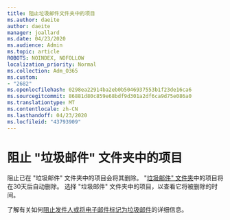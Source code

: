 ```yaml
---
title: 阻止垃圾邮件文件夹中的项目
ms.author: daeite
author: daeite
manager: joallard
ms.date: 04/23/2020
ms.audience: Admin
ms.topic: article
ROBOTS: NOINDEX, NOFOLLOW
localization_priority: Normal
ms.collection: Adm_O365
ms.custom:
- "2682"
ms.openlocfilehash: 0298ea22914ba2eb0b5046937553b1f23de16ca6
ms.sourcegitcommit: 86881d80c859e68bdf9d301a2df6ca9d75e086a0
ms.translationtype: MT
ms.contentlocale: zh-CN
ms.lasthandoff: 04/23/2020
ms.locfileid: "43793909"
---
```

# <a name="blocking-items-in-your-junk-email-folder"></a>阻止 "垃圾邮件" 文件夹中的项目

阻止已在 "垃圾邮件" 文件夹中的项目会将其删除。 "[垃圾邮件" 文件夹](https://outlook.live.com/mail/junkemail)中的项目将在30天后自动删除。 选择 "垃圾邮件" 文件夹中的项目，以查看它将被删除的时间。

了解有关如何[阻止发件人或将电子邮件标记为垃圾邮件](https://support.office.com/article/a3ece97b-82f8-4a5e-9ac3-e92fa6427ae4)的详细信息。